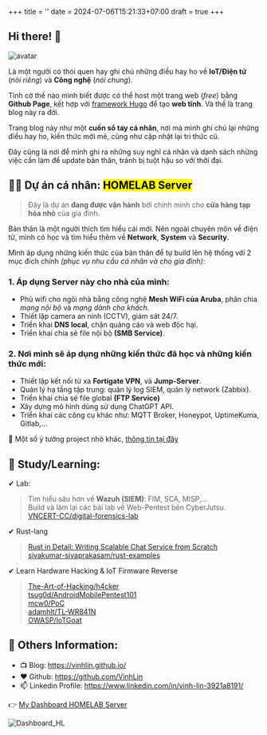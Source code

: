 +++
title = ''
date = 2024-07-06T15:21:33+07:00
draft = true
+++

## Hi there! 👋

<img class="avatar" src="../Image.jpg" alt="avatar">

Là một người có thói quen hay ghi chú những điều hay ho về **IoT/Điện tử** (*nói riêng*) và **Công nghệ** (*nói chung*).

Tình cờ thế nào mình biết được có thể host một trang web (*free*) bằng **Github Page**, kết hợp với [framework Hugo](https://gohugo.io/) để tạo **web tĩnh**. Và thế là trang blog này ra đời.

Trang blog này như một **cuốn sổ tay cá nhân**, nơi mà mình ghi chú lại những điều hay ho, kiến thức mới mẻ, cũng như cập nhật lại tri thức cũ.

Đây cũng là nơi để mình ghi ra những suy nghĩ cá nhân và danh sách những việc cần làm để update bản thân, tránh bị tuột hậu so với thời đại.

## 👨‍💻 Dự án cá nhân: <mark>HOMELAB Server</mark>
> Đây là dự án **đang được vận hành** bởi chính mình cho **cửa hàng tạp hóa nhỏ** của gia đình. </br>

Bản thân là một người thích tìm hiểu cái mới. Nên ngoài chuyên môn về điện tử, mình có học và tìm hiểu thêm về **Network**, **System** và **Security**.

Mình áp dụng những kiến thức của bản thân để tự build lên hệ thống với 2 mục đích chính *(phục vụ nhu cầu cá nhân và cho gia đình)*:

### 1. Áp dụng Server này cho nhà của mình: 
- Phủ wifi cho ngôi nhà bằng công nghệ **Mesh WiFi của Aruba**, phân chia *mạng nội bộ* và *mạng dành cho khách*.
- Thiết lập camera an ninh (CCTV), giám sát 24/7.
- Triển khai **DNS local**, chặn quảng cáo và web độc hại.
- Triển khai chia sẻ file nội bộ **(SMB Service)**.

### 2. Nơi mình sẽ áp dụng những kiến thức đã học và những kiến thức mới: 
- Thiết lập kết nối từ xa **Fortigate VPN**, và **Jump-Server**.
- Quản lý hạ tầng tập trung: quản lý log SIEM, quản lý network (Zabbix).
- Triển khai chia sẻ file global **(FTP Service)**
- Xây dựng mô hình dùng sử dụng ChatGPT API.
- Triển khai các công cụ khác như: MQTT Broker, Honeypot, UptimeKuma, Gitlab,...

🌱 Một số ý tưởng project nhỏ khác, [thông tin tại đây](https://blog.vinhld-homelab.io.vn/posts/others/y_tuong_project/)

## 🔭 Study/Learning:
✔ Lab:
> Tìm hiểu sâu hơn về **Wazuh (SIEM)**: FIM, SCA, MISP,... </br>
> Build và làm lại các bài lab về Web-Pentest bên CyberJutsu. </br>
> [VNCERT-CC/digital-forensics-lab](https://github.com/VNCERT-CC/digital-forensics-lab) </br>

✔ Rust-lang
> [Rust in Detail: Writing Scalable Chat Service from Scratch](https://nbaksalyar.github.io/2015/07/10/writing-chat-in-rust.html) </br>
> [sivakumar-sivaprakasam/rust-examples](https://github.com/sivakumar-sivaprakasam/rust-examples) </br>

✔ Learn Hardware Hacking & IoT Firmware Reverse
> [The-Art-of-Hacking/h4cker](https://github.com/The-Art-of-Hacking/h4cker) </br>
> [tsug0d/AndroidMobilePentest101](https://github.com/tsug0d/AndroidMobilePentest101) </br>
> [mcw0/PoC](https://github.com/mcw0/PoC) </br>
> [adamhlt/TL-WR841N](https://github.com/adamhlt/TL-WR841N) </br>
> [OWASP/IoTGoat](https://github.com/OWASP/IoTGoat) </br>

## 💬 Others Information:
- 📺 Blog: https://vinhlin.github.io/
- ❤️ Github: https://github.com/VinhLin
- 📫 Linkedin Profile: https://www.linkedin.com/in/vinh-lin-3921a8191/

👉 [My Dashboard HOMELAB Server](https://dashboard.vinhld-homelab.io.vn:3080/)

![Dashboard_HL](/image/Dashboard_HOMELAB.png)


